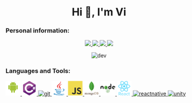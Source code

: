 <h1 align="center">Hi 👋, I'm Vi</h1>
<p align="left">
</p>

<h3 align="left">Personal information:</h3>
<p align="center">
  <a href="https://www.facebook.com/senvi.zz/" alt="Facebook">
    <img src="https://img.icons8.com/fluent/48/000000/facebook-new.png" target="_blank" />
  </a> 
   <a href="https://www.tiktok.com/@vanvi.zz" alt="TikTok">
    <img src="https://img.icons8.com/fluent/48/000000/tiktok.png"/>
  </a> 
  <a href="mailto:tranvanvi2855@gmail.com" alt="Email">
    <img src="https://img.icons8.com/fluent/48/000000/mailing.png"/>
  </a>
  <a href="https://zalo.me/0826255703" alt="Zalo">
    <img src="https://img.icons8.com/?size=48&id=0m71tmRjlxEe&format=png&color=000000"/>
  </a>
</p>

<p align="center">
  <img src="https://media2.giphy.com/media/v1.Y2lkPTc5MGI3NjExb2NtNDA3d3J4NHR1YnkxaWIzMnZ2NDh0b3k1a2s3N3Q3d2x3N2xuOSZlcD12MV9pbnRlcm5hbF9naWZfYnlfaWQmY3Q9Zw/4KFQL2rzYs1nG/giphy.webp" alt="dev" with="100%"/>
</p>

<h3 align="left">Languages and Tools:</h3>
<p align="left"> <a href="https://developer.android.com" target="_blank" rel="noreferrer"> <img src="https://raw.githubusercontent.com/devicons/devicon/master/icons/android/android-original-wordmark.svg" alt="android" width="40" height="40"/> </a> <a href="https://www.w3schools.com/cs/" target="_blank" rel="noreferrer"> <img src="https://raw.githubusercontent.com/devicons/devicon/master/icons/csharp/csharp-original.svg" alt="csharp" width="40" height="40"/> </a> <a href="https://git-scm.com/" target="_blank" rel="noreferrer"> <img src="https://www.vectorlogo.zone/logos/git-scm/git-scm-icon.svg" alt="git" width="40" height="40"/> </a> <a href="https://www.java.com" target="_blank" rel="noreferrer"> <img src="https://raw.githubusercontent.com/devicons/devicon/master/icons/java/java-original.svg" alt="java" width="40" height="40"/> </a> <a href="https://developer.mozilla.org/en-US/docs/Web/JavaScript" target="_blank" rel="noreferrer"> <img src="https://raw.githubusercontent.com/devicons/devicon/master/icons/javascript/javascript-original.svg" alt="javascript" width="40" height="40"/> </a> <a href="https://www.mongodb.com/" target="_blank" rel="noreferrer"> <img src="https://raw.githubusercontent.com/devicons/devicon/master/icons/mongodb/mongodb-original-wordmark.svg" alt="mongodb" width="40" height="40"/> </a> <a href="https://nodejs.org" target="_blank" rel="noreferrer"> <img src="https://raw.githubusercontent.com/devicons/devicon/master/icons/nodejs/nodejs-original-wordmark.svg" alt="nodejs" width="40" height="40"/> </a> <a href="https://reactjs.org/" target="_blank" rel="noreferrer"> <img src="https://raw.githubusercontent.com/devicons/devicon/master/icons/react/react-original-wordmark.svg" alt="react" width="40" height="40"/> </a> <a href="https://reactnative.dev/" target="_blank" rel="noreferrer"> <img src="https://reactnative.dev/img/header_logo.svg" alt="reactnative" width="40" height="40"/> </a> <a href="https://unity.com/" target="_blank" rel="noreferrer"> <img src="https://www.vectorlogo.zone/logos/unity3d/unity3d-icon.svg" alt="unity" width="40" height="40"/> </a> </p>
